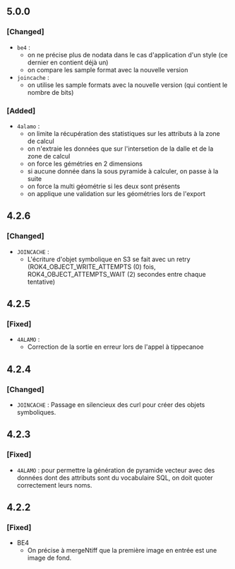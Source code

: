 ## 5.0.0

### [Changed]

* `be4` : 
    * on ne précise plus de nodata dans le cas d'application d'un style (ce dernier en contient déjà un)
    * on compare les sample format avec la nouvelle version
* `joincache` : 
    * on utilise les sample formats avec la nouvelle version (qui contient le nombre de bits)

### [Added]

* `4alamo` :
    * on limite la récupération des statistiques sur les attributs à la zone de calcul
    * on n'extraie les données que sur l'intersetion de la dalle et de la zone de calcul
    * on force les gémétries en 2 dimensions
    * si aucune donnée dans la sous pyramide à calculer, on passe à la suite
    * on force la multi géométrie si les deux sont présents
    * on applique une validation sur les géométries lors de l'export

## 4.2.6

### [Changed]

* `JOINCACHE` : 
  * L'écriture d'objet symbolique en S3 se fait avec un retry (ROK4_OBJECT_WRITE_ATTEMPTS (0) fois, ROK4_OBJECT_ATTEMPTS_WAIT (2) secondes entre chaque tentative)

## 4.2.5

### [Fixed]

* `4ALAMO` : 
  * Correction de la sortie en erreur lors de l'appel à tippecanoe

## 4.2.4

### [Changed]

* `JOINCACHE` : Passage en silencieux des curl pour créer des objets symboliques.

## 4.2.3

### [Fixed]

* `4ALAMO` : pour permettre la génération de pyramide vecteur avec des données dont des attributs sont du vocabulaire SQL, on doit quoter correctement leurs noms.

## 4.2.2

### [Fixed]

* BE4
  * On précise à mergeNtiff que la première image en entrée est une image de fond.


<!-- 
### [Added]

### [Changed]

### [Deprecated]

### [Removed]

### [Fixed]

### [Security] 
-->
